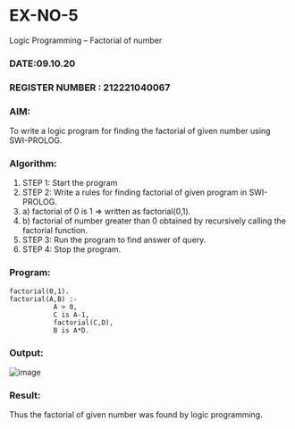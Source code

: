 # EX-NO-5
Logic Programming – Factorial of number   
### DATE:09.10.20                                                                            
### REGISTER NUMBER :  212221040067
### AIM: 
To  write  a logic program for finding the factorial of given number using SWI-PROLOG. 
### Algorithm:
1. STEP 1: Start the program
2. STEP 2:  Write a rules for finding factorial of given program in SWI-PROLOG.
3.   a)	factorial of 0 is 1 => written as factorial(0,1).
4.   b)	factorial of number greater than 0 obtained by recursively calling the factorial    function.
5. STEP 3: Run the program  to find answer of  query.
6. STEP 4: Stop the program.

### Program:
```
factorial(0,1).
factorial(A,B) :-  
           A > 0, 
           C is A-1,
           factorial(C,D),
           B is A*D.
```
### Output:
![image](https://github.com/user-attachments/assets/fe481198-b1aa-45a3-9327-01d5b493f604)

### Result:
Thus the factorial of given number was found by logic programming. 
